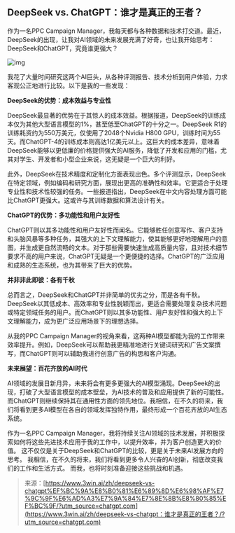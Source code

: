 ## DeepSeek vs. ChatGPT：谁才是真正的王者？

作为一名PPC Campaign Manager，我每天都与各种数据和技术打交道。最近，DeepSeek的出现，让我对AI领域的未来发展充满了好奇，也让我开始思考：DeepSeek和ChatGPT，究竟谁更强大？

![img](https://pic.yupi.icu/yuyi/1739504300902-be2bf113-c646-4e30-93ae-9b23d1130e9d.png)

我花了大量时间研究这两个AI巨头，从各种评测报告、技术分析到用户体验，力求客观公正地进行比较。以下是我的一些发现：

**DeepSeek的优势：成本效益与专业性**

DeepSeek最显著的优势在于其惊人的成本效益。根据报道，DeepSeek的训练成本仅为其他大型语言模型的1%，甚至低至ChatGPT的十分之一。DeepSeek R1的训练耗资约为550万美元，仅使用了2048个Nvidia H800 GPU，训练时间为55天。而ChatGPT-4的训练成本则高达1亿美元以上。这巨大的成本差异，意味着DeepSeek能够以更低廉的价格提供强大的AI服务，降低了开发和应用的门槛，尤其对学生、开发者和小型企业来说，这无疑是一个巨大的利好。

此外，DeepSeek在技术精度和定制化方面表现出色。多个评测显示，DeepSeek在特定领域，例如编码和研究方面，展现出更高的准确性和效率。它更适合于处理专业性和技术性较强的任务。一些报道指出，DeepSeek在中文内容处理方面可能比ChatGPT更强大。这或许与其训练数据和算法设计有关。

**ChatGPT的优势：多功能性和用户友好性**

ChatGPT则以其多功能性和用户友好性而闻名。它能够胜任创意写作、客户支持和头脑风暴等多种任务，其强大的上下文理解能力，使其能够更好地理解用户的意图，并生成更自然流畅的文本。对于那些需要快速生成高质量内容，且对技术细节要求不高的用户来说，ChatGPT无疑是一个更便捷的选择。ChatGPT的广泛应用和成熟的生态系统，也为其带来了巨大的优势。

**并非非此即彼：各有千秋**

总而言之，DeepSeek和ChatGPT并非简单的优劣之分，而是各有千秋。DeepSeek以其低成本、高效率和专业性脱颖而出，更适合需要处理复杂技术问题或特定领域任务的用户。而ChatGPT则以其多功能性、用户友好性和强大的上下文理解能力，成为更广泛应用场景下的理想选择。

从我的PPC Campaign Manager的视角来看，这两种AI模型都能为我的工作带来效率提升。例如，DeepSeek可以帮助我更精准地进行关键词研究和广告文案撰写，而ChatGPT则可以辅助我进行创意广告的构思和客户沟通。

**未来展望：百花齐放的AI时代**

AI领域的发展日新月异，未来将会有更多更强大的AI模型涌现。DeepSeek的出现，打破了大型语言模型的成本壁垒，为AI技术的普及和应用提供了新的可能性。而ChatGPT则继续保持其在通用性方面的领先地位。我相信，在不久的将来，我们将看到更多AI模型在各自的领域发挥独特作用，最终形成一个百花齐放的AI生态系统。

作为一名PPC Campaign Manager，我将持续关注AI领域的技术发展，并积极探索如何将这些先进技术应用于我的工作中，以提升效率，并为客户创造更大的价值。 这不仅仅是关于DeepSeek和ChatGPT的比较，更是关于未来AI发展方向的思考。 我相信，在不久的将来，我们将看到更多令人兴奋的AI创新，彻底改变我们的工作和生活方式。 而我，也将时刻准备迎接这些挑战和机遇。



> 来源：[https://www.3win.ai/zh/deepseek-vs-chatgpt%EF%BC%9A%E8%B0%81%E6%89%8D%E6%98%AF%E7%9C%9F%E6%AD%A3%E7%9A%84%E7%8E%8B%E8%80%85%EF%BC%9F/?utm_source=chatgpt.com](https://www.3win.ai/zh/deepseek-vs-chatgpt：谁才是真正的王者？/?utm_source=chatgpt.com)